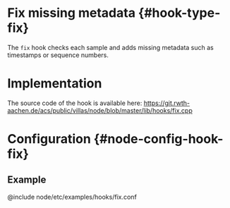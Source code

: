 # Fix missing metadata {#hook-type-fix}

The `fix` hook checks each sample and adds missing metadata such as timestamps or sequence numbers.

# Implementation

The source code of the hook is available here:
https://git.rwth-aachen.de/acs/public/villas/node/blob/master/lib/hooks/fix.cpp

# Configuration {#node-config-hook-fix}

## Example

@include node/etc/examples/hooks/fix.conf
